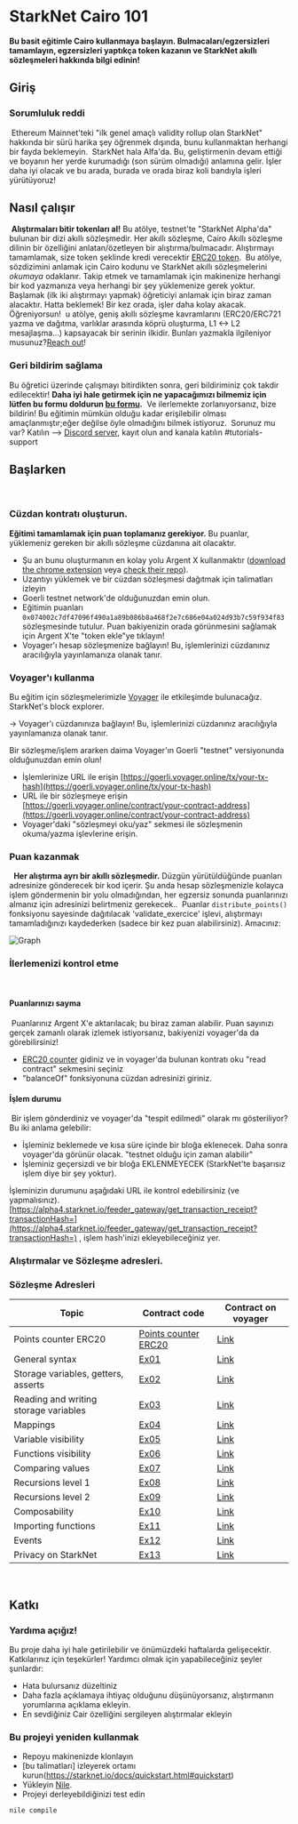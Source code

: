 # StarkNet Cairo 101
**Bu basit eğitimle Cairo kullanmaya başlayın. 
Bulmacaları/egzersizleri tamamlayın, egzersizleri yaptıkça token kazanın ve StarkNet akıllı sözleşmeleri hakkında bilgi edinin!​**
​
  ## Giriş
### Sorumluluk reddi
​
Ethereum Mainnet'teki "ilk genel amaçlı validity rollup olan StarkNet" hakkında bir sürü harika şey öğrenmek dışında, bunu kullanmaktan herhangi bir fayda beklemeyin.
​
StarkNet hala Alfa'da. Bu, geliştirmenin devam ettiği ve boyanın her yerde kurumadığı (son sürüm olmadığı) anlamına gelir. İşler daha iyi olacak ve bu arada, burada ve orada biraz koli bandıyla işleri yürütüyoruz!
​
## Nasıl çalışır
​
**Alıştırmaları bitir tokenları al!**
Bu atölye, testnet'te "StarkNet Alpha'da" bulunan bir dizi akıllı sözleşmedir.
Her akıllı sözleşme, Cairo Akıllı sözleşme dilinin bir özelliğini anlatan/özetleyen bir alıştırma/bulmacadır.
Alıştırmayı tamamlamak, size token şeklinde kredi verecektir [ERC20 token](contracts/token/TDERC20.cairo).
​
Bu atölye, sözdizimini anlamak için Cairo kodunu ve StarkNet akıllı sözleşmelerini *okumaya* odaklanır.
Takip etmek ve tamamlamak için makinenize herhangi bir kod yazmanıza veya herhangi bir şey yüklemenize gerek yoktur.
​
Başlamak (ilk iki alıştırmayı yapmak) öğreticiyi anlamak için biraz zaman alacaktır. Hatta beklemek! Bir kez orada, işler daha kolay akacak. Öğreniyorsun!
​
u atölye, geniş akıllı sözleşme kavramlarını (ERC20/ERC721 yazma ve dağıtma, varlıklar arasında köprü oluşturma, L1 <-> L2 mesajlaşma...) kapsayacak bir serinin ilkidir.
Bunları yazmakla ilgileniyor musunuz?[Reach out](https://twitter.com/HenriLieutaud)!
​
### Geri bildirim sağlama
Bu öğretici üzerinde çalışmayı bitirdikten sonra, geri bildiriminiz çok takdir edilecektir!
**Daha iyi hale getirmek için ne yapacağımızı bilmemiz için lütfen bu formu doldurun [bu formu](https://forms.reform.app/starkware/untitled-form-4/kaes2e).** 
​
Ve ilerlemekte zorlanıyorsanız, bize bildirin! Bu eğitimin mümkün olduğu kadar erişilebilir olması amaçlanmıştır;eğer değilse öyle olmadığını bilmek istiyoruz.
​
Sorunuz mu var? Katılın --> [Discord server](https://discord.gg/B7PevJGCCw), kayıt olun and kanala katılın #tutorials-support
​
## Başlarken
​
### Cüzdan kontratı oluşturun.
**Eğitimi tamamlamak için puan toplamanız gerekiyor.** Bu puanlar, yüklemeniz gereken bir akıllı sözleşme cüzdanına ait olacaktır.
-   Şu an bunu oluşturmanın en kolay yolu Argent X kullanmaktır ([download the chrome extension](https://chrome.google.com/webstore/detail/argent-x-starknet-wallet/dlcobpjiigpikoobohmabehhmhfoodbb/)  veya  [check their repo](https://github.com/argentlabs/argent-x)).
-   Uzantıyı yüklemek ve bir cüzdan sözleşmesi dağıtmak için talimatları izleyin
-   Goerli testnet network'de olduğunuzdan emin olun.
-   Eğitimin puanları `0x074002c7df47096f490a1a89b086b8a468f2e7c686e04a024d93b7c59f934f83` sözleşmesinde tutulur. Puan bakiyenizin orada görünmesini sağlamak için Argent X'te "token ekle"ye tıklayın!
- Voyager'ı hesap sözleşmenize bağlayın! Bu, işlemlerinizi cüzdanınız aracılığıyla yayınlamanıza olanak tanır.
​
### Voyager'ı kullanma
Bu eğitim için sözleşmelerimizle [Voyager](https://goerli.voyager.online/) ile etkileşimde bulunacağız. StarkNet's block explorer. 

-> Voyager'ı cüzdanınıza bağlayın! Bu, işlemlerinizi cüzdanınız aracılığıyla yayınlamanıza olanak tanır.


Bir sözleşme/işlem ararken daima Voyager'ın Goerli "testnet" versiyonunda olduğunuzdan emin olun!
-   İşlemlerinize URL ile erişin [https://goerli.voyager.online/tx/your-tx-hash](https://goerli.voyager.online/tx/your-tx-hash)
-   URL ile bir sözleşmeye erişin  [https://goerli.voyager.online/contract/your-contract-address](https://goerli.voyager.online/contract/your-contract-address)
-   Voyager'daki "sözleşmeyi oku/yaz" sekmesi ile sözleşmenin okuma/yazma işlevlerine erişin.
​
### Puan kazanmak
​
​
**Her alıştırma ayrı bir akıllı sözleşmedir.** Düzgün yürütüldüğünde puanları adresinize gönderecek bir kod içerir. Şu anda hesap sözleşmenizle kolayca işlem göndermenin bir yolu olmadığından, her egzersiz sonunda puanlarınızı almanız için adresinizi belirtmeniz gerekecek..
​
Puanlar `distribute_points()` fonksiyonu sayesinde dağıtılacak 'validate_exercice' işlevi, alıştırmayı tamamladığınızı kaydederken (sadece bir kez puan alabilirsiniz). Amacınız:

![Graph](assets/diagram.png)
​
​
​
### İlerlemenizi kontrol etme
​
#### Puanlarınızı sayma
​
Puanlarınız Argent X'e aktarılacak; bu biraz zaman alabilir. Puan sayınızı gerçek zamanlı olarak izlemek istiyorsanız, bakiyenizi voyager'da da görebilirsiniz!
​
-   [ERC20 counter](https://goerli.voyager.online/contract/0x074002c7df47096f490a1a89b086b8a468f2e7c686e04a024d93b7c59f934f83#readContract) gidiniz ve  in voyager'da bulunan kontratı oku "read contract" sekmesini seçiniz
-   "balanceOf" fonksiyonuna cüzdan adresinizi giriniz.
​
#### İşlem durumu
​
Bir işlem gönderdiniz ve voyager'da "tespit edilmedi" olarak mı gösteriliyor? Bu iki anlama gelebilir:
​
-   İşleminiz beklemede ve kısa süre içinde bir bloğa eklenecek. Daha sonra voyager'da görünür olacak. "testnet olduğu için zaman alabilir"
-   İşleminiz geçersizdi ve bir bloğa EKLENMEYECEK (StarkNet'te başarısız işlem diye bir şey yoktur).
​

İşleminizin durumunu aşağıdaki URL ile kontrol edebilirsiniz (ve yapmalısınız). [https://alpha4.starknet.io/feeder_gateway/get_transaction_receipt?transactionHash=](https://alpha4.starknet.io/feeder_gateway/get_transaction_receipt?transactionHash=)  , işlem hash'inizi ekleyebileceğiniz yer.
​
### Alıştırmalar ve Sözleşme adresleri.
### Sözleşme Adresleri
|Topic|Contract code|Contract on voyager|
|---|---|---|
|Points counter ERC20|[Points counter ERC20](contracts/token/TDERC20.cairo)|[Link](https://goerli.voyager.online/contract/0x074002c7df47096f490a1a89b086b8a468f2e7c686e04a024d93b7c59f934f83)|
|General syntax|[Ex01](contracts/ex01.cairo)|[Link](https://goerli.voyager.online/contract/0x04b9b3cea3d4b21f7f272a26cf0d54f40348a9d8509f951b217e33d4e9c80af2)|
|Storage variables, getters, asserts|[Ex02](contracts/ex02.cairo)|[Link](https://goerli.voyager.online/contract/0x06511a41c0620d756ff9e3c6b27d5aea2d9b65e162abdec72c4d746c0a1aca05)|
|Reading and writing storage variables|[Ex03](contracts/ex03.cairo)|[Link](https://goerli.voyager.online/contract/0x044a68c9052a5208a46aee5d0af6f6a3e30686ab9ce3e852c4b817d0a76f2f09)|
|Mappings|[Ex04](contracts/ex04.cairo)|[Link](https://goerli.voyager.online/contract/0x04e701814214c5d82215a134c31029986b0d05a2592c0c977fe2330263dc7304)|
|Variable visibility|[Ex05](contracts/ex05.cairo)|[Link](https://goerli.voyager.online/contract/0x01e7285636d7d147df6e2eacb044611e13ce79048c4ac21d0209c8c923108975)|
|Functions visibility|[Ex06](contracts/ex06.cairo)|[Link](https://goerli.voyager.online/contract/0x02abaa69541bd4630225cd69fa87d08a6e8fb80f4c7c2e8d3568fa59e71eec26)|
|Comparing values|[Ex07](contracts/ex07.cairo)|[Link](https://goerli.voyager.online/contract/0x07d9f4f818592b7a97f2c7e5915733ed022f96313cb61bde2c27a9fbd729a5a4)|
|Recursions level 1|[Ex08](contracts/ex08.cairo)|[Link](https://goerli.voyager.online/contract/0x072d42eb599c9ec14d1f7209223226cb1436898c6930480c6a2f6998c6ceb9fe)|
|Recursions level 2|[Ex09](contracts/ex09.cairo)|[Link](https://goerli.voyager.online/contract/0x035203b6c0b68ef87127a7d77f36de4279ceb79ea2d8099f854f51fc28074de4)|
|Composability|[Ex10](contracts/ex10.cairo)|[Link](https://goerli.voyager.online/contract/0x071e59fbd7e724b94ad1f6d4bba1ff7161a834c6b19c4b88719ad640d5a6105c)|
|Importing functions|[Ex11](contracts/ex11.cairo)|[Link](https://goerli.voyager.online/contract/0x06e124eba8dcf1ebe207d6adb366193511373801b49742b39ace5c868b795e68)|
|Events|[Ex12](contracts/ex12.cairo)|[Link](https://goerli.voyager.online/contract/0x0658e159d61d4428b6d5fa90aa20083786674c49a645fe416fc4c35b145f8a83)|
|Privacy on StarkNet|[Ex13](contracts/ex13.cairo)|[Link](https://goerli.voyager.online/contract/0x07b271402ce18e1bcc1b64f555cdc23693b0eb091d71644f72b6c220814c1425)|

​
​
## Katkı
### Yardıma açığız!
Bu proje daha iyi hale getirilebilir ve önümüzdeki haftalarda gelişecektir. Katkılarınız için teşekürler! Yardımcı olmak için yapabileceğiniz şeyler şunlardır:
- Hata bulursanız düzeltiniz
- Daha fazla açıklamaya ihtiyaç olduğunu düşünüyorsanız, alıştırmanın yorumlarına açıklama ekleyin.
- En sevdiğiniz Cair özelliğini sergileyen alıştırmalar ekleyin
​
### Bu projeyi yeniden kullanmak
- Repoyu makinenizde klonlayın
- [bu talimatları] izleyerek ortamı kurun(https://starknet.io/docs/quickstart.html#quickstart)
- Yükleyin [Nile](https://github.com/OpenZeppelin/nile).
- Projeyi derleyebildiğinizi test edin
```
nile compile
```
